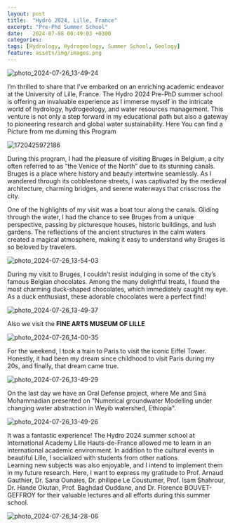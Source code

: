 ```yaml
---
layout: post
title:  "Hydro 2024, Lille, France"
excerpt: "Pre-Phd Summer School"
date:   2024-07-08 00:49:03 +0300
categories: 
tags: [Hydrology, Hydrogeology, Summer School, Geology]
feature: assets/img/images.png
---
```

![photo_2024-07-26_13-49-24](https://github.com/user-attachments/assets/e7afe376-8e38-4211-8fe3-51e4beff5288)


I’m thrilled to share that I’ve embarked on an enriching academic endeavor at the University of Lille, France. The Hydro 2024 Pre-PhD summer school is offering an invaluable experience as I immerse myself in the intricate world of hydrology, hydrogeology, and water resources management. This venture is not only a step forward in my educational path but also a gateway to pioneering research and global water sustainability. Here You can find a Picture from me durning this Program

![1720425972186](https://github.com/user-attachments/assets/5bc95971-0370-40e5-a953-db926f1ad3a4)

During this program, I had the pleasure of visiting Bruges in Belgium, a city often referred to as “the Venice of the North” due to its stunning canals. Bruges is a place where history and beauty intertwine seamlessly. As I wandered through its cobblestone streets, I was captivated by the medieval architecture, charming bridges, and serene waterways that crisscross the city.<br>

One of the highlights of my visit was a boat tour along the canals. Gliding through the water, I had the chance to see Bruges from a unique perspective, passing by picturesque houses, historic buildings, and lush gardens. The reflections of the ancient structures in the calm waters created a magical atmosphere, making it easy to understand why Bruges is so beloved by travelers.

![photo_2024-07-26_13-54-03](https://github.com/user-attachments/assets/454b1e18-0f05-4acb-b6d7-e08febb2b12b)

During my visit to Bruges, I couldn’t resist indulging in some of the city’s famous Belgian chocolates. Among the many delightful treats, I found the most charming duck-shaped chocolates, which immediately caught my eye. As a duck enthusiast, these adorable chocolates were a perfect find!

![photo_2024-07-26_13-49-37](https://github.com/user-attachments/assets/4fed2d87-4486-4586-b33c-b2ed7ead3dc4)

Also we visit the **FINE ARTS MUSEUM OF LILLE**

![photo_2024-07-26_14-00-35](https://github.com/user-attachments/assets/4547c98b-5221-42c0-ada3-5ad04df9658d)

For the weekend, I took a train to Paris to visit the iconic Eiffel Tower. Honestly, it had been my dream since childhood to visit Paris during my 20s, and finally, that dream came true.

![photo_2024-07-26_13-49-29](https://github.com/user-attachments/assets/c96b98eb-42d0-4290-a9df-5d0e917c2a3a)

On the last day we have an Oral Defense project, where Me and Sina Mohammadian presented on "Numerical groundwater Modelling under changing water abstraction in Weyib watershed, Ethiopia".

![photo_2024-07-26_13-49-26](https://github.com/user-attachments/assets/b50d342e-7006-4397-925e-2763bd0fd534)


It was a fantastic experience!
The Hydro 2024 summer school at International Academy Lille Hauts-de-France allowed me to learn in an international academic environment. In addition to the cultural events in beautiful Lille, I socialized with students from other nations.<br>
Learning new subjects was also enjoyable, and I intend to implement them in my future research. Here, I want to express my gratitude to Prof. Arnaud Gauthier, Dr. Sana Ounaies, Dr. philippe Le Coustumer, Prof. Isam Shahrour, Dr. Hande Okutan, Prof. Baghdad Ouddane, and Dr. Florence BOUVET-GEFFROY for their valuable lectures and all efforts during this summer school.

![photo_2024-07-26_14-28-06](https://github.com/user-attachments/assets/fc5a8172-bb78-4590-a785-7781dd437eb9)
